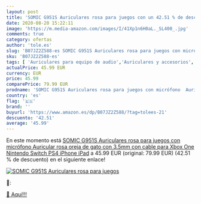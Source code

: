 ```yaml
---
layout: post
title: 'SOMIC G951S Auriculares rosa para juegos con un 42.51 % de descuento'
date: 2020-08-20 15:22:11
image: 'https://m.media-amazon.com/images/I/41Xp1n6H0aL._SL400_.jpg'
comments: true
category: ofertas
author: 'tole.es'
slug: 'B07JZ2Z588-es SOMIC G951S Auriculares rosa para juegos con micrófono...'
sku: 'B07JZ2Z588-es'
tags: [ 'Auriculares para equipo de audio','Auriculares y accesorios','Electrónica','Electrónica para moto','Electrónica para vehículos','Soportes para moto','ipad','iphone', ]
actualPrice: 45.99 EUR
currency: EUR
price: 45.99
comparePrice: 79.99 EUR
prodname: 'SOMIC G951S Auriculares rosa para juegos con micrófono  Auricular rosa oreja de gato con 3.5mm con cable para Xbox One  Nintendo Switch  PS4  iPhone  iPad'
country: 'es'
flag: '🇪🇸'
brand: ''
buyurl: 'https://www.amazon.es/dp/B07JZ2Z588/?tag=tolees-21'
descuento: '42.51'
average: '45.99'
---
```


En este momento está [SOMIC G951S Auriculares rosa para juegos con micrófono  Auricular rosa oreja de gato con 3.5mm con cable para Xbox One  Nintendo Switch  PS4  iPhone  iPad](https://www.amazon.es/dp/B07JZ2Z588/?tag=tolees-21) a 45.99 EUR (original: 79.99 EUR) (42.51 %  de descuento) en el siguiente enlace!

[![SOMIC G951S Auriculares rosa para juegos](https://m.media-amazon.com/images/I/41Xp1n6H0aL._SL400_.jpg)](https://www.amazon.es/dp/B07JZ2Z588/?tag=tolees-21)

🔎:


[🛒 Aquí!!!](https://www.amazon.es/dp/B07JZ2Z588/?tag=tolees-21)
